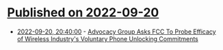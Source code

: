# [Published on 2022-09-20](index.md)

* [2022-09-20, 20:40:00](https://news.slashdot.org/story/22/09/20/1716237/advocacy-group-asks-fcc-to-probe-efficacy-of-wireless-industrys-voluntary-phone-unlocking-commitments?utm_source=rss1.0mainlinkanon&utm_medium=feed) - [Advocacy Group Asks FCC To Probe Efficacy of Wireless Industry's Voluntary Phone Unlocking Commitments](https://news.slashdot.org/story/22/09/20/1716237/advocacy-group-asks-fcc-to-probe-efficacy-of-wireless-industrys-voluntary-phone-unlocking-commitments?utm_source=rss1.0mainlinkanon&utm_medium=feed)
